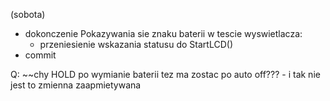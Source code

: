 (sobota)
- dokonczenie Pokazywania sie znaku baterii w tescie wyswietlacza:
	- przeniesienie wskazania statusu do StartLCD()
- commit



Q:
~~chy HOLD po wymianie baterii tez ma zostac po auto off??? - i tak nie jest to zmienna zaapmietywana